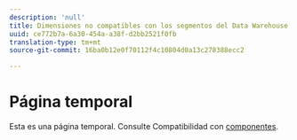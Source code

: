 ```yaml
---
description: 'null'
title: Dimensiones no compatibles con los segmentos del Data Warehouse
uuid: ce772b7a-6a30-454a-a38f-d2bb2521f0fb
translation-type: tm+mt
source-git-commit: 16ba0b12e0f70112f4c10804d0a13c278388ecc2

---
```



# Página temporal

<!-- This page is a duplicate of dimension-support.md. Once internal redirects are in place, we can remove this page and point it to dimension-support.md. -->

Esta es una página temporal. Consulte Compatibilidad con [componentes](component-support.md).
